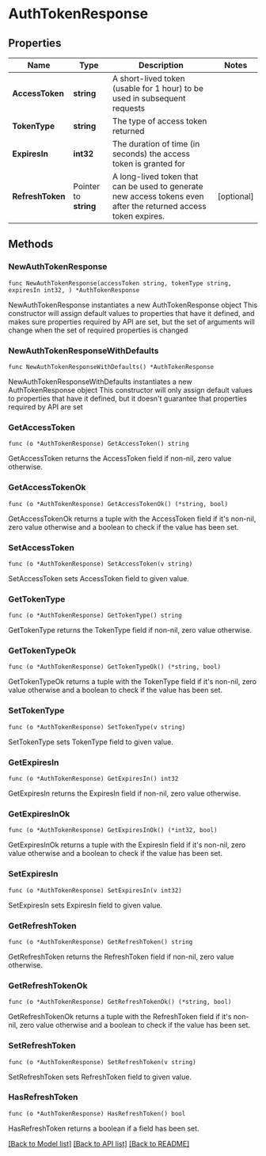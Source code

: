 # AuthTokenResponse

## Properties

Name | Type | Description | Notes
------------ | ------------- | ------------- | -------------
**AccessToken** | **string** | A short-lived token (usable for 1 hour) to be used in subsequent requests | 
**TokenType** | **string** | The type of access token returned | 
**ExpiresIn** | **int32** | The duration of time (in seconds) the access token is granted for | 
**RefreshToken** | Pointer to **string** | A long-lived token that can be used to generate new access tokens even after the returned access token expires. | [optional] 

## Methods

### NewAuthTokenResponse

`func NewAuthTokenResponse(accessToken string, tokenType string, expiresIn int32, ) *AuthTokenResponse`

NewAuthTokenResponse instantiates a new AuthTokenResponse object
This constructor will assign default values to properties that have it defined,
and makes sure properties required by API are set, but the set of arguments
will change when the set of required properties is changed

### NewAuthTokenResponseWithDefaults

`func NewAuthTokenResponseWithDefaults() *AuthTokenResponse`

NewAuthTokenResponseWithDefaults instantiates a new AuthTokenResponse object
This constructor will only assign default values to properties that have it defined,
but it doesn't guarantee that properties required by API are set

### GetAccessToken

`func (o *AuthTokenResponse) GetAccessToken() string`

GetAccessToken returns the AccessToken field if non-nil, zero value otherwise.

### GetAccessTokenOk

`func (o *AuthTokenResponse) GetAccessTokenOk() (*string, bool)`

GetAccessTokenOk returns a tuple with the AccessToken field if it's non-nil, zero value otherwise
and a boolean to check if the value has been set.

### SetAccessToken

`func (o *AuthTokenResponse) SetAccessToken(v string)`

SetAccessToken sets AccessToken field to given value.


### GetTokenType

`func (o *AuthTokenResponse) GetTokenType() string`

GetTokenType returns the TokenType field if non-nil, zero value otherwise.

### GetTokenTypeOk

`func (o *AuthTokenResponse) GetTokenTypeOk() (*string, bool)`

GetTokenTypeOk returns a tuple with the TokenType field if it's non-nil, zero value otherwise
and a boolean to check if the value has been set.

### SetTokenType

`func (o *AuthTokenResponse) SetTokenType(v string)`

SetTokenType sets TokenType field to given value.


### GetExpiresIn

`func (o *AuthTokenResponse) GetExpiresIn() int32`

GetExpiresIn returns the ExpiresIn field if non-nil, zero value otherwise.

### GetExpiresInOk

`func (o *AuthTokenResponse) GetExpiresInOk() (*int32, bool)`

GetExpiresInOk returns a tuple with the ExpiresIn field if it's non-nil, zero value otherwise
and a boolean to check if the value has been set.

### SetExpiresIn

`func (o *AuthTokenResponse) SetExpiresIn(v int32)`

SetExpiresIn sets ExpiresIn field to given value.


### GetRefreshToken

`func (o *AuthTokenResponse) GetRefreshToken() string`

GetRefreshToken returns the RefreshToken field if non-nil, zero value otherwise.

### GetRefreshTokenOk

`func (o *AuthTokenResponse) GetRefreshTokenOk() (*string, bool)`

GetRefreshTokenOk returns a tuple with the RefreshToken field if it's non-nil, zero value otherwise
and a boolean to check if the value has been set.

### SetRefreshToken

`func (o *AuthTokenResponse) SetRefreshToken(v string)`

SetRefreshToken sets RefreshToken field to given value.

### HasRefreshToken

`func (o *AuthTokenResponse) HasRefreshToken() bool`

HasRefreshToken returns a boolean if a field has been set.


[[Back to Model list]](../README.md#documentation-for-models) [[Back to API list]](../README.md#documentation-for-api-endpoints) [[Back to README]](../README.md)


